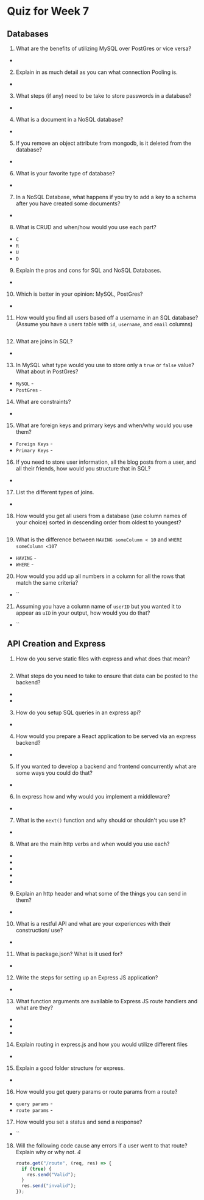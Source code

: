 # Quiz for Week 7

## Databases

1. What are the benefits of utilizing MySQL over PostGres or vice versa?

-

2. Explain in as much detail as you can what connection Pooling is.

-

3. What steps (if any) need to be take to store passwords in a database?

-

4. What is a document in a NoSQL database?

-

5. If you remove an object attribute from mongodb, is it deleted from the database?

-

6. What is your favorite type of database?

-

7. In a NoSQL Database, what happens if you try to add a key to a schema after you have created some documents?

-

8. What is CRUD and when/how would you use each part?

- `C`
- `R`
- `U`
- `D`

9. Explain the pros and cons for SQL and NoSQL Databases.

-

10. Which is better in your opinion: MySQL, PostGres?

-

11. How would you find all users based off a username in an SQL database? (Assume you have a users table with `id`, `username`, and `email` columns)

```SQL

```

12. What are joins in SQL?

-

13. In MySQL what type would you use to store only a `true` or `false` value? What about in PostGres?

- `MySQL` -
- `PostGres` -

14. What are constraints?

-

15. What are foreign keys and primary keys and when/why would you use them?

- `Foreign Keys` -
- `Primary Keys` -

16. If you need to store user information, all the blog posts from a user, and all their friends, how would you structure that in SQL?

-

17. List the different types of joins.

-

18. How would you get all users from a database (use column names of your choice) sorted in descending order from oldest to youngest?

```SQL

```

19. What is the difference between `HAVING someColumn < 10` and `WHERE someColumn <10`?

- `HAVING` -
- `WHERE` -

20. How would you add up all numbers in a column for all the rows that match the same criteria?

- ``

21. Assuming you have a column name of `userID` but you wanted it to appear as `uID` in your output, how would you do that?

- ``

## API Creation and Express

1. How do you serve static files with express and what does that mean?

```javascript

```

2. What steps do you need to take to ensure that data can be posted to the backend?

-
-

3. How do you setup SQL queries in an express api?

-

4. How would you prepare a React application to be served via an express backend?

-

5. If you wanted to develop a backend and frontend concurrently what are some ways you could do that?

-

6. In express how and why would you implement a middleware?

-

7. What is the `next()` function and why should or shouldn't you use it?

-

8. What are the main http verbs and when would you use each?

-
-
-
-
-

9. Explain an http header and what some of the things you can send in them?

-

10. What is a restful API and what are your experiences with their construction/ use?

-

11. What is package.json? What is it used for?

-

12. Write the steps for setting up an Express JS application?

-

13. What function arguments are available to Express JS route handlers and what are they?

-
-
-

14. Explain routing in express.js and how you would utilize different files

-

15. Explain a good folder structure for express.

-

16. How would you get query params or route params from a route?

- `query params` -
- `route params` -

17. How would you set a status and send a response?

- ``

18. Will the following code cause any errors if a user went to that route? Explain why or why not. _4_
    ```javascript
    route.get("/route", (req, res) => {
      if (true) {
        res.send("Valid");
      }
      res.send("invalid");
    });
    ```
